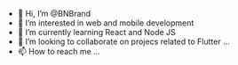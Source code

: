 - 👋 Hi, I’m @BNBrand
- 👀 I’m interested in web and mobile development
- 🌱 I’m currently learning React and Node JS
- 💞️ I’m looking to collaborate on projecs related to Flutter ...
- 📫 How to reach me ...

<!---
BNBrand/BNBrand is a ✨ special ✨ repository because its `README.md` (this file) appears on your GitHub profile.
You can click the Preview link to take a look at your changes.
--->
